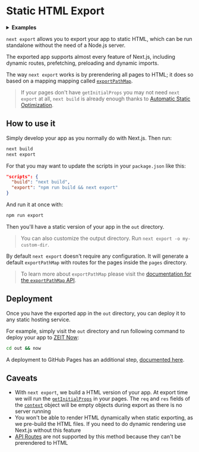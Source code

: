 # Static HTML Export

<details>
  <summary><b>Examples</b></summary>
  <ul>
    <li><a href="https://github.com/zeit/next.js/tree/canary/examples/with-static-export">Static Export</a></li>
  </ul>
</details>

`next export` allows you to export your app to static HTML, which can be run standalone without the need of a Node.js server.

The exported app supports almost every feature of Next.js, including dynamic routes, prefetching, preloading and dynamic imports.

The way `next export` works is by prerendering all pages to HTML; it does so based on a mapping mapping called [`exportPathMap`](/docs/api-reference/next.config.js/exportPathMap.md).

> If your pages don't have `getInitialProps` you may not need `next export` at all, `next build` is already enough thanks to [Automatic Static Optimization](/docs/advanced-features/automatic-static-optimization.md).

## How to use it

Simply develop your app as you normally do with Next.js. Then run:

```bash
next build
next export
```

For that you may want to update the scripts in your `package.json` like this:

```json
"scripts": {
  "build": "next build",
  "export": "npm run build && next export"
}
```

And run it at once with:

```bash
npm run export
```

Then you'll have a static version of your app in the `out` directory.

> You can also customize the output directory. Run `next export -o my-custom-dir`.

By default `next export` doesn't require any configuration. It will generate a default `exportPathMap` with routes for the pages inside the `pages` directory.

> To learn more about `exportPathMap` please visit the [documentation for the `exportPathMap` API](/docs/api-reference/next.config.js/exportPathMap.md).

## Deployment

Once you have the exported app in the `out` directory, you can deploy it to any static hosting service.

For example, simply visit the `out` directory and run following command to deploy your app to [ZEIT Now](https://zeit.co/home):

```bash
cd out && now
```

A deployment to GitHub Pages has an additional step, [documented here](https://github.com/zeit/next.js/wiki/Deploying-a-Next.js-app-into-GitHub-Pages).

## Caveats

- With `next export`, we build a HTML version of your app. At export time we will run the [`getInitialProps`](/docs/pages/ssr-with-getInitialProps.md) in your pages. The `req` and `res` fields of the [`context`](/docs/pages/ssr-with-getInitialProps.md#context-object) object will be empty objects during export as there is no server running
- You won't be able to render HTML dynamically when static exporting, as we pre-build the HTML files. If you need to do dynamic rendering use Next.js without this feature
- [API Routes](/docs/api-routes/introduction.md) are not supported by this method because they can't be prerendered to HTML
